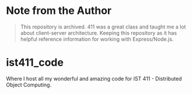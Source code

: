 # Note from the Author
> This repository is archived. 411 was a great class and taught me a lot about client-server architecture. Keeping this repository as it has helpful reference information for working with Express/Node.js.

# ist411_code
Where I host all my wonderful and amazing code for IST 411 - Distributed Object Computing.
